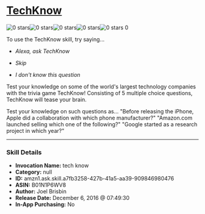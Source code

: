 # [TechKnow](http://alexa.amazon.com/#skills/amzn1.ask.skill.a7fb3258-427b-41a5-aa39-909846980476)
![0 stars](../../images/ic_star_border_black_18dp_1x.png)![0 stars](../../images/ic_star_border_black_18dp_1x.png)![0 stars](../../images/ic_star_border_black_18dp_1x.png)![0 stars](../../images/ic_star_border_black_18dp_1x.png)![0 stars](../../images/ic_star_border_black_18dp_1x.png) 0

To use the TechKnow skill, try saying...

* *Alexa, ask TechKnow*

* *Skip*

* *I don't know this question*

Test your knowledge on some of the world's largest technology companies with the trivia game TechKnow! Consisting of 5 multiple choice questions, TechKnow will tease your brain. 

Test your knowledge on such questions as... 
"Before releasing the iPhone, Apple did a collaboration with which phone manufacturer?"
"Amazon.com launched selling which one of the following?"
"Google started as a research project in which year?"

***

### Skill Details

* **Invocation Name:** tech know
* **Category:** null
* **ID:** amzn1.ask.skill.a7fb3258-427b-41a5-aa39-909846980476
* **ASIN:** B01N1P6WV8
* **Author:** Joel Brisbin
* **Release Date:** December 6, 2016 @ 07:49:30
* **In-App Purchasing:** No
